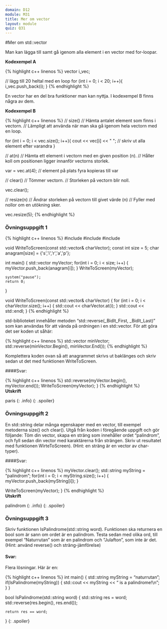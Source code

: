 ```yaml
---
domain: D12
module: M31
title: Mer om vector
layout: module
quiz: Q31
---
```


#Mer om std::vector

Man kan lägga till samt gå igenom alla element i en vector med for-loopar.

__Kodexempel A__

{% highlight c++ linenos %}
    vector<int> i_vec;
 
// lägg till 20 heltal med en loop
for (int i = 0; i < 20; i++){
    i_vec.push_back(i);
}
{% endhighlight %}

En vector har en del bra funktioner man kan nyttja.
I kodexempel B finns några av dem.

__Kodexempel B__

{% highlight c++ linenos %}
// size()
// Hämta antalet element som finns i vectorn.
// Lämpligt att använda när man ska gå igenom hela vectorn med en loop.
 
for (int i = 0; i < vec.size(); i++){
    cout << vec[i] << " "; // skriv ut alla element efter varandra
}
 
 
// at(n)
// Hämta ett element i vectorn med en given position (n).
// Håller koll om positionen ligger innanför vectorns storlek.
 
var = vec.at(4); // element på plats fyra kopieras till var
 
 
// clear()
// Tömmer vectorn.
// Storleken på vectorn blir noll.
 
vec.clear();        
 
 
// resize(n)
// Ändrar storleken på vectorn till givet värde (n)
// Fyller med nollor om en utökning sker.
 
vec.resize(5);
{% endhighlight %}

### Övningsuppgift 1

{% highlight c++ linenos %}
#include 
#include 
#include 

void WriteToScreen(const std::vector& charVector);
const int size = 5;
char anagram[size] = {'s','i','r','a','p'};

int main()
{
    std::vector myVector;
    for(int i = 0; i < size; i++)
    {
        myVector.push_back(anagram[i]);
    }
    WriteToScreen(myVector);

    system("pause");
    return 0;
}

void WriteToScreen(const std::vector& charVector)
{
    for (int i = 0; i < charVector.size(); i++)
    {
        std::cout << charVector.at(i);
    }
    std::cout << std::endl;
}
{% endhighlight %}

std-biblioteket innehåller metoden “std::reverse(_BidIt_First, _BidIt_Last)” som kan användas för att vända på ordningen i en std::vector. För att göra det ser koden ut såhär:

{% highlight c++ linenos %}
std::vector minVector;
std::reverse(minVector.Begin(), minVector.End());
{% endhighlight %}

Komplettera koden ovan så att anagrammet skrivs ut baklänges och skriv sedan ut det med funktionen WriteToScreen.

####Svar:

{% highlight c++ linenos %}
std::reverse(myVector.begin(), myVector.end());
WriteToScreen(myVector);
}
{% endhighlight %}
<br>
__Utskrift__

paris
{: .info}
{: .spoiler}

### Övningsuppgift 2
En std::string delar många egenskaper med en vector, till exempel metoderna size() och clear(). Utgå från koden i föregående uppgift och gör följande: Töm din vector, skapa en sträng som innehåller ordet “palindrom”, och fyll sedan din vector med karaktärerna från strängen. Skriv ut resultatet med funktionen WirteToScreen). (Hint: en sträng är en vector av char-typer).


####Svar:

{% highlight c++ linenos %}
myVector.clear();
std::string myString = “palindrom”;
for(int i = 0; i < myString.size(); i++)
{
    myVector.push_back(myString[i]);
}

WriteToScreen(myVector);
}
{% endhighlight %}
<br>
__Utskrift__

palindrom
{: .info}
{: .spoiler}

### Övningsuppgift 3
Skriv funktionen IsPalindrome(std::string word). Funktionen ska returnera en bool som är sann om ordet är en palindrom. Testa sedan med olika ord, till exempel “Naturrutan” som är en palindrom och “Julafton”, som inte är det. (Hint: använd reverse() och sträng-jämförelse)

#### Svar:

Flera lösningar. Här är en:

{% highlight c++ linenos %}
int main()
{
    std::string myString = “naturrutan”;
    if(IsPalindrome(myString))
    {
        std::cout << myString << “ is a palindrome!\n”;
    }
} 

bool IsPalindrome(std::string word)
{
    std::string res = word;
    std::reverse(res.begin(), res.end());

    return res == word;
}
{: .spoiler}